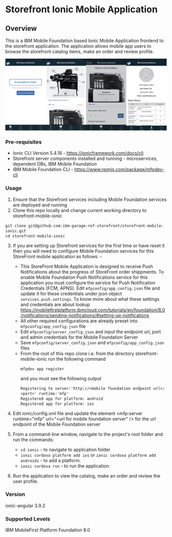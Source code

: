 Storefront Ionic Mobile Application
===
## Overview
This is a IBM Mobile Foundation based Ionic Mobile Application frontend to the storefront application.  The application allows mobile app users to browse the storefront catalog items, make an order and review profile.

![Storefront Screenshot](screenshot.jpg)

### Pre-requisites
- Ionic CLI Version 5.4.16 - https://ionicframework.com/docs/cli
- Storefront server components installed and running - microservices, dependent DBs, IBM Mobile Foundation
- IBM Mobile Foundation CLI - https://www.npmjs.com/package/mfpdev-cli

### Usage
1. Ensure that the Storefront services including Mobile Foundation services are deployed and running
2. Clone this repo locally and change current working directory to storefront-mobile-ionic
```
git clone git@github.com:ibm-garage-ref-storefront/storefront-mobile-ionic.git
cd storefront-mobile-ionic
```
3. If you are setting up Storefront services for the first time or have reset it then you will need to configure Mobile Foundation services for this StoreFront mobile application as follows: -
    - This StoreFront Mobile Application is designed to receive Push Notifications about the progress of StoreFront order shippments. To enable Mobile Foundation Push Notifications service for this application you must configure the service for Push Notification Credentials (FCM, APNS).  Edit `mfpconfig/app_config.json` file and update it for these credentials under json object `services.push.settings`.  To know more about what these settings and credentials are about lookup https://mobilefirstplatform.ibmcloud.com/tutorials/en/foundation/8.0/notifications/sending-notifications/#setting-up-notifications 
    - All other required configurations are already preset into `mfpconfig/app_config.json` file
    - Edit `mfpconfig/server_config.json` and input the endpoint url, port and admin credentials for the Mobile Foundation Server
    - Save `mfpconfig/server_config.json` and `mfpconfig/app_config.json` files
    - From the root of this repo clone i.e. from the directory storefront-mobile-ionic run the following command
      ```
      mfpdev app register
      ``` 
      and you must see the following output
      ```
      Registering to server:'http://<mobile foundation endpoint url>:<port>' runtime:'mfp'
      Registered app for platform: android
      Registered app for platform: ios
      ```


1. Edit ionic/config.xml file and update the element <mfp:server runtime="mfp" url="<url for mobile foundation server" /> for the url endpoint of the Mobile Foundation server
2. From a command-line window, navigate to the project's root folder and run the commands:
    - `cd ionic` - to navigate to application folder
    - `ionic cordova platform add ios` or `ionic cordova platform add androids` - to add a platform.
    - `ionic cordova run` - to run the application.

3. Run the application to view the catalog, make an order and review the user profile.
 

### Version
ionic-angular 3.9.2

### Supported Levels
IBM MobileFirst Platform Foundation 8.0

